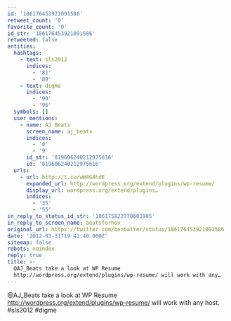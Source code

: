 ```yaml
---
id: '186176453921091586'
retweet_count: '0'
favorite_count: '0'
id_str: '186176453921091586'
retweeted: false
entities:
  hashtags:
    - text: sls2012
      indices:
        - '81'
        - '89'
    - text: digme
      indices:
        - '90'
        - '96'
  symbols: []
  user_mentions:
    - name: AJ Beats
      screen_name: aj_beats
      indices:
        - '0'
        - '9'
      id_str: '819606240212975616'
      id: '819606240212975616'
  urls:
    - url: http://t.co/wW4G4hdE
      expanded_url: http://wordpress.org/extend/plugins/wp-resume/
      display_url: wordpress.org/extend/plugins…
      indices:
        - '35'
        - '55'
in_reply_to_status_id_str: '186175822770601985'
in_reply_to_screen_name: beatsforhov
original_url: https://twitter.com/benbalter/status/186176453921091586
date: '2012-03-31T19:41:40.000Z'
sitemap: false
robots: noindex
reply: true
title: >-
  @AJ_Beats take a look at WP Resume
  http://wordpress.org/extend/plugins/wp-resume/ will work with any…
---
```


@AJ_Beats take a look at WP Resume http://wordpress.org/extend/plugins/wp-resume/ will work with any host. #sls2012 #digme